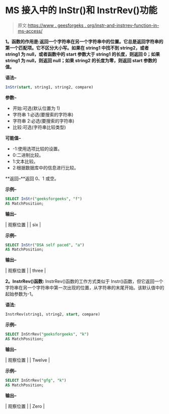 # MS 接入中的 InStr()和 InstrRev()功能

> 原文:[https://www . geesforgeks . org/instr-and-instrrev-function-in-ms-access/](https://www.geeksforgeeks.org/instr-and-instrrev-function-in-ms-access/)

**1。函数的作用是:返回一个字符串在另一个字符串中的位置。它总是返回字符串的第一个匹配项。它不区分大小写。如果在 string1 中找不到 string2，或者 string1 为 null，或者函数中的 start 参数大于 string1 的长度，则返回 0；如果 string1 为 null，则返回 null；如果 string2 的长度为零，则返回 start 参数的值。**

**语法–**

```sql
InStr(start, string1, string2, compare)
```

**参数–**

*   开始:可选(默认位置为 1)
*   字符串 1:必选(要搜索的字符串)
*   字符串 2:必选(要搜索的字符串)
*   比较:可选(字符串比较类型)

**可能值–**

*   -1:使用选项比较的设置。
*   0:二进制比较。
*   1:文本比较。
*   2:根据数据库中的信息进行比较。

**返回–**返回 0、1 或空。

**示例–**

```sql
SELECT InStr("geeksforgeeks", "f") 
AS MatchPosition;
```

**输出–**

| 观察位置 |
| six |

**示例–**

```sql
SELECT InStr("DSA self paced", "a") 
AS MatchPosition;
```

**输出–**

| 观察位置 |
| three |

**2。InstrRev()函数:**
InstrRev()函数的工作方式类似于 Instr()函数，但它返回一个字符串在另一个字符串中第一次出现的位置，从字符串的末尾开始。该默认值中的起始参数为-1。

**语法:**

```sql
InstrRev(string1, string2, start, compare)
```

**示例–**

```sql
SELECT InStrRev("geeksforgeeks", "k") 
AS MatchPosition;
```

**输出–**

| 观察位置 |
| Twelve |

**示例–**

```sql
SELECT InStrRev("gfg", "k") 
AS MatchPosition;
```

**输出–**

| 观察位置 |
| Zero |